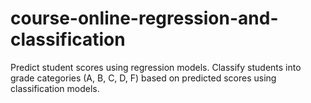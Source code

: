 # course-online-regression-and-classification
Predict student scores using regression models. Classify students into grade categories (A, B, C, D, F) based on predicted scores using classification models.
